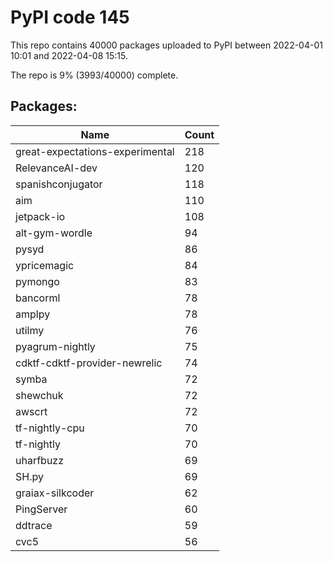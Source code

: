 # PyPI code 145

This repo contains 40000 packages uploaded to PyPI between 
2022-04-01 10:01 and 2022-04-08 15:15.

The repo is 9% (3993/40000) complete.

## Packages:

| Name  | Count |
| ----- | ----- |
| great-expectations-experimental | 218 |
| RelevanceAI-dev | 120 |
| spanishconjugator | 118 |
| aim | 110 |
| jetpack-io | 108 |
| alt-gym-wordle | 94 |
| pysyd | 86 |
| ypricemagic | 84 |
| pymongo | 83 |
| bancorml | 78 |
| amplpy | 78 |
| utilmy | 76 |
| pyagrum-nightly | 75 |
| cdktf-cdktf-provider-newrelic | 74 |
| symba | 72 |
| shewchuk | 72 |
| awscrt | 72 |
| tf-nightly-cpu | 70 |
| tf-nightly | 70 |
| uharfbuzz | 69 |
| SH.py | 69 |
| graiax-silkcoder | 62 |
| PingServer | 60 |
| ddtrace | 59 |
| cvc5 | 56 |


